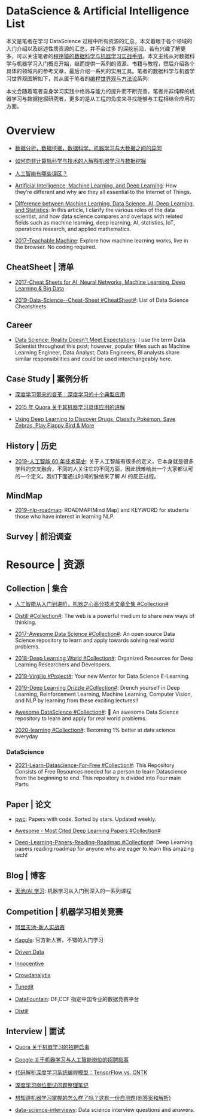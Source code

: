# DataScience & Artificial Intelligence List

本文是笔者在学习 DataScience 过程中所有资源的汇总，本文着眼于各个领域的入门介绍以及综述性质资源的汇总，并不会过多 的深挖前沿，若有兴趣了解更多，可以关注笔者的[程序猿的数据科学与机器学习实战手册](https://github.com/wx-chevalier/DataScience-And-MachineLearning-Handbook-For-Coders)。本文主线从对数据科学与机器学习入门概览开始，继而提供一系列的资源、书籍与教程，然后介绍各个具体的领域内的参考文章，最后介绍一系列的实用工具。笔者的数据科学与机器学习世界观图解如下，其从属于笔者的[编程世界观与方法论](https://github.com/wx-chevalier/Coder-Knowledge-Graph/blob/master/when-you-want-to-learn.zh.md)系列:

本文会随着笔者自身学习实践中格局与能力的提升而不断完善，笔者并非纯粹的机器学习与数据挖掘研究者，更多的是从工程的角度来寻找能够与工程相结合应用的方面。

# Overview

- [数据分析，数据挖掘，数据科学，机器学习与大数据之间的异同](https://www.quora.com/What-is-the-difference-between-Data-Analytics-Data-Analysis-Data-Mining-Data-Science-Machine-Learning-and-Big-Data-1)

- [如何向非计算机科学与技术的人解释机器学习与数据挖掘](https://www.quora.com/How-do-you-explain-Machine-Learning-and-Data-Mining-to-non-Computer-Science-people)

- [人工智能有哪些误区？](https://www.zhihu.com/question/45635116/answer/132528151)

- [Artificial Intelligence, Machine Learning, and Deep Learning](http://6me.us/daVig): How they’re different and why are they all essential to the Internet of Things.

- [Difference between Machine Learning, Data Science, AI, Deep Learning, and Statistics](http://6me.us/4cjZL): In this article, I clarify the various roles of the data scientist, and how data science compares and overlaps with related fields such as machine learning, deep learning, AI, statistics, IoT, operations research, and applied mathematics.

- [2017-Teachable Machine](https://github.com/googlecreativelab/teachable-machine): Explore how machine learning works, live in the browser. No coding required.

## CheatSheet | 清单

- [2017-Cheat Sheets for AI, Neural Networks, Machine Learning, Deep Learning & Big Data](https://parg.co/bad)

- [2019-Data-Science--Cheat-Sheet #CheatSheet#](https://github.com/abhat222/Data-Science--Cheat-Sheet): List of Data Science Cheatsheets.

## Career

- [Data Science: Reality Doesn't Meet Expectations](https://dfrieds.com/articles/data-science-reality-vs-expectations.html): I use the term Data Scientist throughout this post; however, popular titles such as Machine Learning Engineer, Data Analyst, Data Engineers, BI analysts share similar responsibilities and could be used interchangeably here.

## Case Study | 案例分析

- [深度学习带来的变革：深度学习的十个典型应用](https://segmentfault.com/a/1190000007391860)

- [2015 年 Quora 关于其机器学习具体应用的讲解](https://www.quora.com/How-does-Quora-use-machine-learning-in-2015)

- [Using Deep Learning to Discover Drugs, Classify Pokémon, Save Zebras, Play Flappy Bird & More](https://parg.co/Ajl)

## History | 历史

- [2019-人工智能 60 年技术简史](https://mp.weixin.qq.com/s/SxdV0xVBBFyWIEwUfJnr4Q): 关于人工智能有很多的定义，它本身就是很多学科的交叉融合，不同的人关注它的不同方面，因此很难给出一个大家都认可的一个定义。我们下面通过时间的脉络来了解 AI 的反正过程。

## MindMap

- [2019-nlp-roadmap](https://github.com/graykode/nlp-roadmap): ROADMAP(Mind Map) and KEYWORD for students those who have interest in learning NLP.

## Survey | 前沿调查

# Resource | 资源

## Collection | 集合

- [人工智能从入门到进阶，机器之心高分技术文章全集 #Collection#](http://mp.weixin.qq.com/s/o6egF1_usHSXZCZJ1RTfhQ)

- [Distill #Collection#](http://distill.pub/): The web is a powerful medium to share new ways of thinking.

- [2017-Awesome Data Science #Collection#](https://github.com/bulutyazilim/awesome-datascience): An open source Data Science repository to learn and apply towards solving real world problems.

- [2018-Deep Learning World #Collection#](https://github.com/astorfi/Deep-Learning-World): Organized Resources for Deep Learning Researchers and Developers.

- [2019-Virgilio #Project#](https://github.com/clone95/virgilio): Your new Mentor for Data Science E-Learning.

- [2019-Deep Learning Drizzle #Collection#](https://github.com/kmario23/deep-learning-drizzle): Drench yourself in Deep Learning, Reinforcement Learning, Machine Learning, Computer Vision, and NLP by learning from these exciting lectures!!

- [Awesome DataScience #Collection#](https://github.com/academic/awesome-datascience): 📝 An awesome Data Science repository to learn and apply for real world problems.

- [2020-learning #Collection#](https://github.com/amitness/learning): Becoming 1% better at data science everyday

### DataScience

- [2021-Learn-Datascience-For-Free #Collection#](https://github.com/therealsreehari/Learn-Datascience-For-Free): This Repository Consists of Free Resources needed for a person to learn Datascience from the beginning to end. This repository is divided into Four main Parts.

## Paper | 论文

- [pwc](https://github.com/zziz/pwc): Papers with code. Sorted by stars. Updated weekly.

- [Awesome - Most Cited Deep Learning Papers #Collection#](https://github.com/terryum/awesome-deep-learning-papers)

- [Deep-Learning-Papers-Reading-Roadmap #Collection#](https://github.com/songrotek/Deep-Learning-Papers-Reading-Roadmap): Deep Learning papers reading roadmap for anyone who are eager to learn this amazing tech!

## Blog | 博客

- [天池/AI 学习](https://tianchi.aliyun.com/learn/index.htm?spm=5176.11510297.5610718.9.1fd94546OoB1Hx&_lang=zh_CN): 机器学习从入门到深入的一系列课程

## Competition | 机器学习相关竞赛

- [阿里天池-新人实战赛](https://tianchi.shuju.aliyun.com/getStart/index.htm?spm=5176.100065.111.3.jgYTrv&id=&_lang=zh_CN)

- [Kaggle](https://www.kaggle.com/competitions): 官方新人赛，不错的入门学习

- [Driven Data](https://www.drivendata.org/competitions/)

- [Innocentive](https://www.innocentive.com/ar/challenge/browse)

- [Crowdanalytix](https://www.crowdanalytix.com/community)

- [Tunedit](http://tunedit.org/challenges?type=student)

- [DataFountain](http://www.wid.org.cn/data/science/player/home/): DF,CCF 指定中国专业的数据竞赛平台

- [Distill](https://distill.pub/)

## Interview | 面试

- [Quora 关于机器学习的招聘启事](https://www.quora.com/careers/technical_lead_machine_learning)

- [Google 关于机器学习与人工智能岗位的招聘启事](https://www.google.com/about/careers/search?_ga=1.89288795.153537653.1473158707#!t=jo&jid=28625001&)

- [代码解析深度学习系统编程模型：TensorFlow vs. CNTK](http://geek.csdn.net/news/detail/62429)

- [深度学习岗位面试问题整理笔记](https://zhuanlan.zhihu.com/p/25005808)

- [想知道机器学习掌握的怎么样了吗？这有一份自测题(附答案和解析)](https://yq.aliyun.com/articles/64929)

- [data-science-interviews](https://github.com/alexeygrigorev/data-science-interviews): Data science interview questions and answers.
